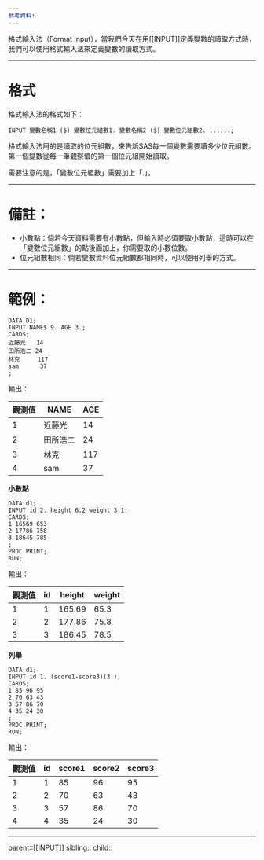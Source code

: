 ```yaml
---
參考資料:
---
```

格式輸入法（Format Input），當我們今天在用[[INPUT]]定義變數的讀取方式時，我們可以使用格式輸入法來定義變數的讀取方式。


- - -
# 格式
格式輸入法的格式如下：
```SAS
INPUT 變數名稱1 ($) 變數位元組數1. 變數名稱2 ($) 變數位元組數2. ......;
```
格式輸入法用的是讀取的位元組數，來告訴SAS每一個變數需要讀多少位元組數。第一個變數從每一筆觀察值的第一個位元組開始讀取。

需要注意的是，「變數位元組數」需要加上「.」。
- - -
# 備註：
- 小數點：倘若今天資料需要有小數點，但輸入時必須要取小數點，這時可以在「變數位元組數」的點後面加上，你需要取的小數位數。
- 位元組數相同：倘若變數資料位元組數都相同時，可以使用列舉的方式。
- - -
# 範例：

```SAS
DATA D1;
INPUT NAME$ 9. AGE 3.;
CARDS;
近藤光   14
田所浩二 24
林克     117
sam      37
;
```
輸出：

| 觀測值 | NAME | AGE |
| --- | ---- | --- |
| 1   | 近藤光  | 14  |
| 2   | 田所浩二 | 24  |
| 3   | 林克   | 117 |
| 4   | sam  | 37  |
**小數點**
```SAS
DATA d1;
INPUT id 2. height 6.2 weight 3.1;
CARDS;
1 16569 653
2 17786 758
3 18645 785
;
PROC PRINT;
RUN;
```
輸出：

| 觀測值 | id  | height | weight |
| --- | --- | ------ | ------ |
| 1   | 1   | 165.69 | 65.3   |
| 2   | 2   | 177.86 | 75.8   |
| 3   | 3   | 186.45 | 78.5   |
**列舉**
```SAS
DATA d1;
INPUT id 1. (score1-score3)(3.);
CARDS;
1 85 96 95
2 70 63 43
3 57 86 70
4 35 24 30
;
PROC PRINT;
RUN;
```
輸出：

| 觀測值 | id  | score1 | score2 | score3 |
| --- | --- | ------ | ------ | ------ |
| 1   | 1   | 85     | 96     | 95     |
| 2   | 2   | 70     | 63     | 43     |
| 3   | 3   | 57     | 86     | 70     |
| 4   | 4   | 35     | 24     | 30     |
- - -
parent::[[INPUT]]
sibling::
child::